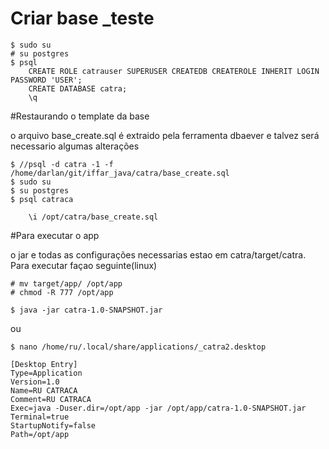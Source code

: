 # Criar base _teste
	$ sudo su
	# su postgres
	$ psql
		CREATE ROLE catrauser SUPERUSER CREATEDB CREATEROLE INHERIT LOGIN PASSWORD 'USER';
		CREATE DATABASE catra;
		\q

#Restaurando o template da base

o arquivo base_create.sql é extraido pela ferramenta dbaever e talvez será necessario algumas alterações

	$ //psql -d catra -1 -f /home/darlan/git/iffar_java/catra/base_create.sql
	$ sudo su
	$ su postgres
	$ psql catraca
	
		\i /opt/catra/base_create.sql
	

#Para executar o app

o jar e todas as configurações necessarias estao em catra/target/catra. Para executar façao seguinte(linux)

	# mv target/app/ /opt/app
	# chmod -R 777 /opt/app

	$ java -jar catra-1.0-SNAPSHOT.jar 
	
ou

	$ nano /home/ru/.local/share/applications/_catra2.desktop 
	
	[Desktop Entry]
	Type=Application
	Version=1.0
	Name=RU CATRACA
	Comment=RU CATRACA
	Exec=java -Duser.dir=/opt/app -jar /opt/app/catra-1.0-SNAPSHOT.jar
	Terminal=true
	StartupNotify=false
	Path=/opt/app
		
	
